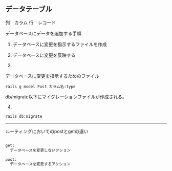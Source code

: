 ## データテーブル

列　カラム
行　レコード


データベースにデータを追加する手順
　
1. データベースに変更を指示するファイルを作成
2. データベースに変更を反映する



3. 
データベースに変更を指示するためのファイル
```
rails g model Post カラム名:type

```
db/migrate以下にマイグレーションファイルが作成される。

4.
```
rails db:migrate
```

---

ルーティングにおいてのpostとgetの違い


```ruby

get:
  データベースを変更しないクション

post:
  データベースを変更するアクション
```


